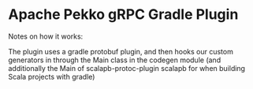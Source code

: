# Apache Pekko gRPC Gradle Plugin

Notes on how it works:

The plugin uses a gradle protobuf plugin, and then hooks our custom generators in through the Main class in the
codegen module (and additionally the Main of scalapb-protoc-plugin scalapb for when building Scala projects with gradle)
